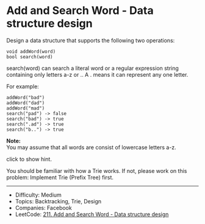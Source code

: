# Add and Search Word - Data structure design

Design a data structure that supports the following two operations:
```
void addWord(word)
bool search(word)
```
search(word) can search a literal word or a regular expression string containing only letters a-z or .. A . means it can represent any one letter.

For example:
```
addWord("bad")
addWord("dad")
addWord("mad")
search("pad") -> false
search("bad") -> true
search(".ad") -> true
search("b..") -> true
```
**Note:**  
You may assume that all words are consist of lowercase letters a-z.

click to show hint.

You should be familiar with how a Trie works. If not, please work on this problem: Implement Trie (Prefix Tree) first.

---

* Difficulty: Medium
* Topics: Backtracking, Trie, Design
* Companies: Facebook
* LeetCode: [211. Add and Search Word - Data structure design](https://leetcode.com/problems/add-and-search-word-data-structure-design/description/)
